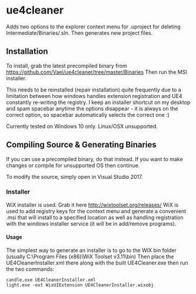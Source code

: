 # ue4cleaner
Adds two options to the explorer context menu for .uproject for deleting Intermediate/Binaries/.sln. Then generates new project files.

## Installation
To install, grab the latest precompiled binary from https://github.com/Vaei/ue4cleaner/tree/master/Binaries
Then run the MSI installer.

This needs to be reinstalled (repair installation) quite frequently due to a limitation between how windows handles extension registration and UE4 constantly re-writing the registry. I keep an installer shortcut on my desktop and spam spacebar anytime the options disappear - it is always on the correct option, so spacebar automatically selects the correct one :)

Currently tested on Windows 10 only. Linux/OSX unsupported.

## Compiling Source & Generating Binaries
If you can use a precompiled binary, do that instead. If you want to make changes or compile for unsupported OS then continue.

To modify the source, simply open in Visual Studio 2017.

### Installer
WiX installer is used. Grab it here http://wixtoolset.org/releases/
WiX is used to add registry keys for the context menu and generate a convenient .msi that will install to a specified location as well as handling registration with the windows installer service (it will be in add/remove programs).

#### Usage
The simplest way to generate an installer is to go to the WIX bin folder (usually C:\Program Files (x86)\WiX Toolset v3.11\bin)
Then place the UE4CleanerInstaller.xml there along with the built UE4Cleaner.exe then run the two commands:

```
candle.exe UE4CleanerInstaller.xml
light.exe -ext WixUIExtension UE4CleanerInstaller.wixobj
```
